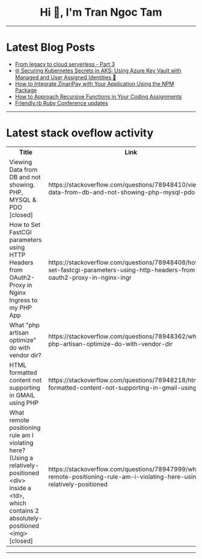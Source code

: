 <h1 align="center">Hi 👋, I'm Tran Ngoc Tam</h1>

---

# Latest Blog Posts 
<!-- BLOG-POST-LIST:START -->
- [From legacy to cloud serverless - Part 3](https://dev.to/davwk/from-legacy-to-cloud-serverless-part-3-4abm)
- [🌐 Securing Kubernetes Secrets in AKS: Using Azure Key Vault with Managed and User Assigned Identities 🚀](https://dev.to/hkhelil/securing-kubernetes-secrets-in-aks-using-azure-key-vault-with-managed-and-user-assigned-identities-569k)
- [How to Integrate ZinariPay with Your Application Using the NPM Package](https://dev.to/christopher_akanmu/how-to-integrate-zinaripay-with-your-application-using-the-npm-package-2nii)
- [How to Approach Recursive Functions in Your Coding Assignments](https://dev.to/noahelijah25/how-to-approach-recursive-functions-in-your-coding-assignments-3e5j)
- [Friendly.rb Ruby Conference updates](https://dev.to/lucianghinda/friendlyrb-ruby-conference-updates-5d6b)
<!-- BLOG-POST-LIST:END -->

---

# Latest stack oveflow activity
<table>
  <tr><th>Title</th><th>Link</th></tr>
  <!-- STACKOVERFLOW:START --><tr><td>Viewing Data from DB and not showing. PHP, MYSQL &amp; PDO [closed]</td><td>https://stackoverflow.com/questions/78948410/viewing-data-from-db-and-not-showing-php-mysql-pdo</td></tr><tr><td>How to Set FastCGI parameters using HTTP Headers from OAuth2-Proxy in Nginx Ingress to my PHP App</td><td>https://stackoverflow.com/questions/78948408/how-to-set-fastcgi-parameters-using-http-headers-from-oauth2-proxy-in-nginx-ingr</td></tr><tr><td>What &quot;php artisan optimize&quot; do with vendor dir?</td><td>https://stackoverflow.com/questions/78948362/what-php-artisan-optimize-do-with-vendor-dir</td></tr><tr><td>HTML formatted content not supporting in GMAIL using PHP</td><td>https://stackoverflow.com/questions/78948218/html-formatted-content-not-supporting-in-gmail-using-php</td></tr><tr><td>What remote positioning rule am I violating here? &lpar;Using a relatively-positioned &lt;div&gt; inside a &lt;td&gt;, which contains 2 absolutely-positioned &lt;img&gt; [closed]</td><td>https://stackoverflow.com/questions/78947999/what-remote-positioning-rule-am-i-violating-here-using-a-relatively-positioned</td></tr><!-- STACKOVERFLOW:END -->
</table>

---


